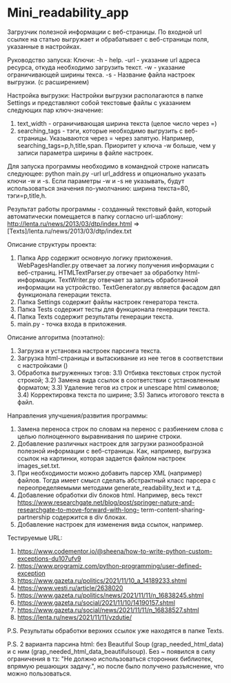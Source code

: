 # Mini_readability_app
Загрузчик полезной информации с веб-страницы. По входной url ссылке на статью выгружает и обрабатывает с веб-страницы
поля, указанные в настройках.

Руководство запуска:
Ключи:
-h - help.
-url - указание url адреса ресурса, откуда необходимо загрузить текст.
-w - указание ограничивающей ширины текса.
-s - Название файла настроек выгрузки. (с расширением)

Настройка выгрузки:
Настройки выгрузки располагаются в папке Settings и представляют собой текстовые файлы с указанием следующих пар
ключ-значение:
1) text_width - ограничивающая ширина текста (целое число через =)
2) searching_tags - тэги, которые необходимо выгрузить с веб-страницы. 
   Указываются через = через запятую. Например, searching_tags=p,h,title,span.
   Приоритет у ключа -w больше, чем у записи параметра ширины в файле настроек.

Для запуска программы необходимо в командной строке написать следующее:
python main.py -url url_address и опционально указать ключи -w и -s.
Если параметры -w и -s не указывать, будут использоваться значения по-умолчанию: ширина текста=80, тэги=p,title,h.

Результат работы программы - созданный текстовый файл, который автоматически помещается в папку согласно url-шаблону:
http://lenta.ru/news/2013/03/dtp/index.html => [Texts]/lenta.ru/news/2013/03/dtp/index.txt

Описание структуры проекта:
1) Папка App содержит основную логику приложения.
   WebPagesHandler.py отвечает за логику получения информации с веб-страниц.
   HTMLTextParser.py отвечает за обработку html-информации.
   TextWriter.py отвечает за запись обработанной информации на устройство.
   TextGenerator.py является фасадом дял функционала генерации текста.
2) Папка Settings содержит файлы настроек генератора текста.
3) Папка Tests содержит тесты для функционала генерации текста.
4) Папка Texts содержит результаты генерации текста.
5) main.py - точка входа в приложения.

Описание алгоритма (поэтапно):
1) Загрузка и установка настроек парсинга текста.
2) Загрузка html-страницы и вытаскивание из нее тегов в соответствии с настройками ()
3) Обработка выгруженных тэгов:
   3.1) Отбивка текстовых строк пустой строкой;
   3.2) Замена вида ссылок в соответствии с установленным форматом;
   3.3) Удаление тегов из строк и unescape html символов;
   3.4) Корректировка текста по ширине;
   3.5) Запись итогового текста в файл.

Направления улучшения/развития программы:
1) Замена переноса строк по словам на перенос с разбиением слова с целью полноценного выравнивания по ширине строки.
2) Добавление различных настроек для загрузки разнообразной полезной информации с веб-страницы. Как, например,
выгрузка ссылок на картинки, которая задается файлом настроек images_set.txt.
3) При необходимости можно добавить парсер XML (например) файлов. Тогда имеет смысл сделать абстрактный класс парсера с
переопределяемыми методами generate_readability_text и т.д.
4) Добавление обработки div блоков html.
Например, весь текст https://www.researchgate.net/blog/post/springer-nature-and-researchgate-to-move-forward-with-long-
term-content-sharing-partnership содержится в div блоках.
5) Добавление настроек для изменения вида ссылок, например.
   
Тестируемые URL:
1) https://www.codementor.io/@sheena/how-to-write-python-custom-exceptions-du107ufv9
2) https://www.programiz.com/python-programming/user-defined-exception
3) https://www.gazeta.ru/politics/2021/11/10_a_14189233.shtml
4) https://www.vesti.ru/article/2638020 
5) https://www.gazeta.ru/politics/news/2021/11/11/n_16838245.shtml
6) https://www.gazeta.ru/social/2021/11/10/14190157.shtml
7) https://www.gazeta.ru/social/news/2021/11/11/n_16838527.shtml
8) https://lenta.ru/news/2021/11/11/vzdutie/

P.S. Результаты обработки верхних ссылок уже находятся в папке Texts.

P.S. 2 варианта парсина html: без Beautiful Soup (grap_needed_html_data) и с ним (grap_needed_html_data_beautifulsoup).
Без ~ появился в силу ограничения в тз: "Не должно использоваться сторонних библиотек, впрямую решающих задачу.",
но после было получено разъяснение, что можно пользоваться.